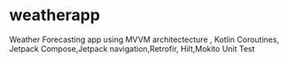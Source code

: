 # weatherapp
 Weather Forecasting app using MVVM architectecture , Kotlin Coroutines, Jetpack Compose,Jetpack navigation,Retrofir, Hilt,Mokito Unit Test
